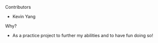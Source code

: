 Contributors
- Kevin Yang

Why?
- As a practice project to further my abilities and to have fun doing so!